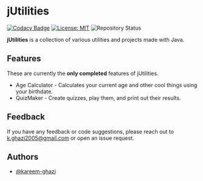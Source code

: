# jUtilities

[![Codacy Badge](https://app.codacy.com/project/badge/Grade/4d03276c339f404988e2e03a3e85f0ef)](https://www.codacy.com/gh/kareem-ghazi/bUtilities/dashboard?utm_source=github.com&amp;utm_medium=referral&amp;utm_content=kareem-ghazi/bUtilities&amp;utm_campaign=Badge_Grade)
[![License: MIT](https://img.shields.io/badge/License-MIT-red.svg)](https://opensource.org/licenses/MIT)
![Repository Status](https://img.shields.io/badge/Status-Active-brightgreen)

**jUtilities** is a collection of various utilities and projects made with Java.

## Features

These are currently the **only completed** features of jUtilities.

- Age Calculator - Calculates your current age and other cool things using your birthdate.
- QuizMaker - Create quizzes, play them, and print out their results.
  
## Feedback

If you have any feedback or code suggestions, please reach out to k.ghazi2005@gmail.com or open an issue request.

## Authors

- [@kareem-ghazi](https://www.github.com/kareem-ghazi)
